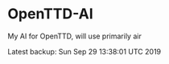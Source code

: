 # OpenTTD-AI
My AI for OpenTTD, will use primarily air

Latest backup: Sun Sep 29 13:38:01 UTC 2019
